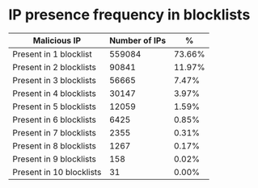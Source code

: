 # IP presence frequency in blocklists
| Malicious IP | Number of IPs | % |
|----|----|----|
| Present in 1 blocklist | 559084 | 73.66% |
| Present in 2 blocklists | 90841 | 11.97% |
| Present in 3 blocklists | 56665 | 7.47% |
| Present in 4 blocklists | 30147 | 3.97% |
| Present in 5 blocklists | 12059 | 1.59% |
| Present in 6 blocklists | 6425 | 0.85% |
| Present in 7 blocklists | 2355 | 0.31% |
| Present in 8 blocklists | 1267 | 0.17% |
| Present in 9 blocklists | 158 | 0.02% |
| Present in 10 blocklists | 31 | 0.00% |

